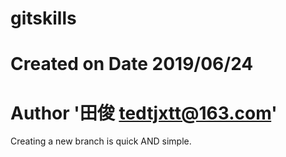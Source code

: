 ﻿# gitskills
# Created on Date 2019/06/24
# Author '田俊 tedtjxtt@163.com'

Creating a new branch is quick AND simple.